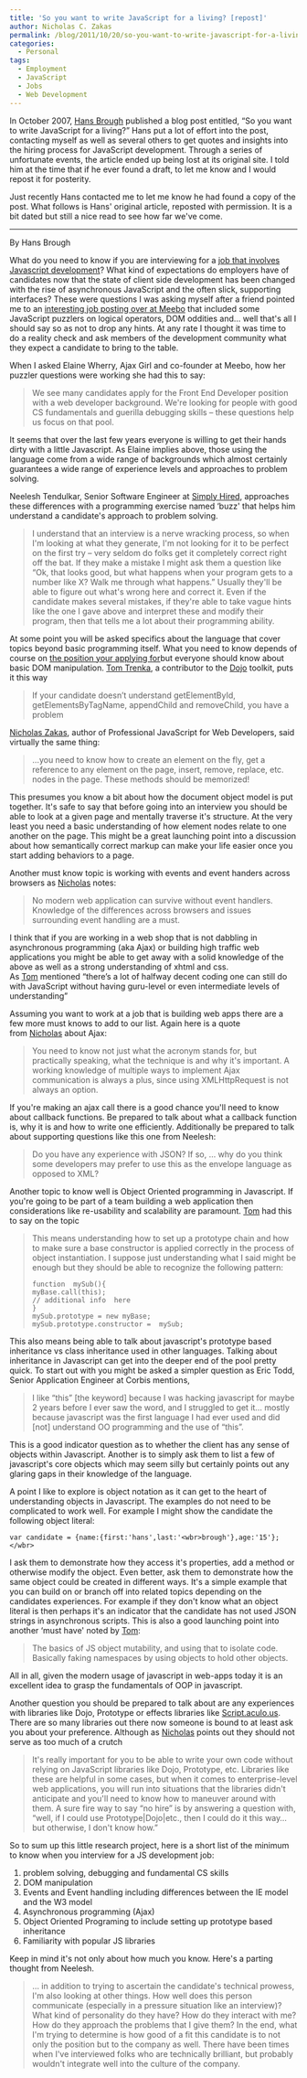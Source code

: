 ```yaml
---
title: 'So you want to write JavaScript for a living? [repost]'
author: Nicholas C. Zakas
permalink: /blog/2011/10/20/so-you-want-to-write-javascript-for-a-living-repost/
categories:
  - Personal
tags:
  - Employment
  - JavaScript
  - Jobs
  - Web Development
---
```

In October 2007, [Hans Brough][1] published a blog post entitled, &#8220;So you want to write JavaScript for a living?&#8221; Hans put a lot of effort into the post, contacting myself as well as several others to get quotes and insights into the hiring process for JavaScript development. Through a series of unfortunate events, the article ended up being lost at its original site. I told him at the time that if he ever found a draft, to let me know and I would repost it for posterity.

Just recently Hans contacted me to let me know he had found a copy of the post. What follows is Hans' original article, reposted with permission. It is a bit dated but still a nice read to see how far we've come.

* * *

By Hans Brough

What do you need to know if you are interviewing for a <a href="http://javascript.jobamatic.com/" target="_blank">job that involves Javascript development</a>? What kind of expectations do employers have of candidates now that the state of client side development has been changed with the rise of asynchronous JavaScript and the often slick, supporting interfaces? These were questions I was asking myself after a friend pointed me to an <a href="http://blog.meebo.com/jobs?o" target="_blank">interesting job posting over at Meebo</a> that included some JavaScript puzzlers on logical operators, DOM oddities and&#8230; well that's all I should say so as not to drop any hints. At any rate I thought it was time to do a reality check and ask members of the development community what they expect a candidate to bring to the table.

When I asked Elaine Wherry, Ajax Girl and co-founder at Meebo, how her puzzler questions were working she had this to say:

> We see many candidates apply for the Front End Developer position with a web developer background. We're looking for people with good CS fundamentals and guerilla debugging skills &#8211; these questions help us focus on that pool.

It seems that over the last few years everyone is willing to get their hands dirty with a little Javascript. As Elaine implies above, those using the language come from a wide range of backgrounds which almost certainly guarantees a wide range of experience levels and approaches to problem solving.

Neelesh Tendulkar, Senior Software Engineer at <a href="http://www.simplyhired.com/" target="_blank">Simply Hired</a>, approaches these differences with a programming exercise named &#8216;buzz' that helps him understand a candidate's approach to problem solving.

> I understand that an interview is a nerve wracking process, so when I'm looking at what they generate, I'm not looking for it to be perfect on the first try &#8211; very seldom do folks get it completely correct right off the bat. If they make a mistake I might ask them a question like &#8220;Ok, that looks good, but what happens when your program gets to a number like X? Walk me through what happens.&#8221; Usually they'll be able to figure out what's wrong here and correct it. Even if the candidate makes several mistakes, if they're able to take vague hints like the one I gave above and interpret these and modify their program, then that tells me a lot about their programming ability.

At some point you will be asked specifics about the language that cover topics beyond basic programming itself. What you need to know depends of course on <a href="http://javascript.jobamatic.com/" target="_blank">the position your applying for</a>but everyone should know about basic DOM manipulation. <a href="http://blog.dept-z.com/" target="_blank">Tom Trenka</a>, a contributor to the <a href="http://www.dojotoolkit.org/" target="_blank">Dojo</a> toolkit, puts it this way

> If your candidate doesn’t understand getElementById, getElementsByTagName, appendChild and removeChild, you have a problem

<a href="{{site.url}}/" target="_blank">Nicholas Zakas</a>, author of Professional JavaScript for Web Developers, said virtually the same thing:

> &#8230;you need to know how to create an element on the fly, get a reference to any element on the page, insert, remove, replace, etc. nodes in the page. These methods should be memorized!

This presumes you know a bit about how the document object model is put together. It's safe to say that before going into an interview you should be able to look at a given page and mentally traverse it's structure. At the very least you need a basic understanding of how element nodes relate to one another on the page. This might be a great launching point into a discussion about how semantically correct markup can make your life easier once you start adding behaviors to a page.

Another must know topic is working with events and event handers across browsers as <a href="{{site.url}}/" target="_blank">Nicholas</a> notes:

> No modern web application can survive without event handlers. Knowledge of the differences across browsers and issues surrounding event handling are a must.

I think that if you are working in a web shop that is not dabbling in asynchronous programming (aka Ajax) or building high traffic web applications you might be able to get away with a solid knowledge of the above as well as a strong understanding of xhtml and css. As <a href="http://blog.dept-z.com/" target="_blank">Tom</a> mentioned &#8220;there’s a lot of halfway decent coding one can still do with JavaScript without having guru-level or even intermediate levels of understanding&#8221;

Assuming you want to work at a job that is building web apps there are a few more must knows to add to our list. Again here is a quote from <a href="{{site.url}}/" target="_blank">Nicholas</a> about Ajax:

> You need to know not just what the acronym stands for, but practically speaking, what the technique is and why it's important. A working knowledge of multiple ways to implement Ajax communication is always a plus, since using XMLHttpRequest is not always an option.

If you're making an ajax call there is a good chance you'll need to know about callback functions. Be prepared to talk about what a callback function is, why it is and how to write one efficiently. Additionally be prepared to talk about supporting questions like this one from Neelesh:

> Do you have any experience with JSON? If so, &#8230; why do you think some developers may prefer to use this as the envelope language as opposed to XML?

Another topic to know well is Object Oriented programming in Javascript. If you're going to be part of a team building a web application then considerations like re-usability and scalability are paramount. <a href="http://blog.dept-z.com/" target="_blank">Tom</a> had this to say on the topic

> This means understanding how to set up a prototype chain and how to make sure a base constructor is applied correctly in the process of object instantiation. I suppose just understanding what I said might be enough but they should be able to recognize the following pattern:
> 
>     
>     function  mySub(){
>     myBase.call(this);
>     // additional info  here
>     }
>     mySub.prototype = new myBase;
>     mySub.prototype.constructor =  mySub;

This also means being able to talk about javascript's prototype based inheritance vs class inheritance used in other languages. Talking about inheritance in Javascript can get into the deeper end of the pool pretty quick. To start out with you might be asked a simpler question as Eric Todd, Senior Application Engineer at Corbis mentions,

> I like &#8220;this&#8221; [the keyword] because I was hacking javascript for maybe 2 years before I ever saw the word, and I struggled to get it&#8230; mostly because javascript was the first language I had ever used and did [not] understand OO programming and the use of &#8220;this&#8221;.

This is a good indicator question as to whether the client has any sense of objects within Javascript. Another is to simply ask them to list a few of javascript's core objects which may seem silly but certainly points out any glaring gaps in their knowledge of the language.

A point I like to explore is object notation as it can get to the heart of understanding objects in Javascript. The examples do not need to be complicated to work well. For example I might show the candidate the following object literal:

    var candidate = {name:{first:'hans',last:'<wbr>brough'},age:'15'};</wbr>

I ask them to demonstrate how they access it's properties, add a method or otherwise modify the object. Even better, ask them to demonstrate how the same object could be created in different ways. It's a simple example that you can build on or branch off into related topics depending on the candidates experiences. For example if they don't know what an object literal is then perhaps it's an indicator that the candidate has not used JSON strings in asynchronous scripts. This is also a good launching point into another &#8216;must have' noted by <a href="http://blog.dept-z.com/" target="_blank">Tom</a>:

> The basics of JS object mutability, and using that to isolate code. Basically faking namespaces by using objects to hold other objects.

All in all, given the modern usage of javascript in web-apps today it is an excellent idea to grasp the fundamentals of OOP in javascript.

Another question you should be prepared to talk about are any experiences with libraries like Dojo, Prototype or effects libraries like <a href="http://script.aculo.us/" target="_blank">Script.aculo.us</a>. There are so many libraries out there now someone is bound to at least ask you about your preference. Although as <a href="{{site.url}}/" target="_blank">Nicholas</a> points out they should not serve as too much of a crutch

> It's really important for you to be able to write your own code without relying on JavaScript libraries like Dojo, Prototype, etc. Libraries like these are helpful in some cases, but when it comes to enterprise-level web applications, you will run into situations that the libraries didn't anticipate and you'll need to know how to maneuver around with them. A sure fire way to say &#8220;no hire&#8221; is by answering a question with, &#8220;well, if I could use Prototype|Dojo|etc., then I could do it this way&#8230;but otherwise, I don't know how.&#8221;

So to sum up this little research project, here is a short list of the minimum to know when you interview for a JS development job:

  1. problem solving, debugging and fundamental CS skills
  2. DOM manipulation
  3. Events and Event handling including differences between the IE model and the W3 model
  4. Asynchronous programming (Ajax)
  5. Object Oriented Programing to include setting up prototype based inheritance
  6. Familiarity with popular JS libraries

Keep in mind it's not only about how much you know. Here's a parting thought from Neelesh.

> &#8230; in addition to trying to ascertain the candidate's technical prowess, I'm also looking at other things. How well does this person communicate (especially in a pressure situation like an interview)? What kind of personality do they have? How do they interact with me? How do they approach the problems that I give them? In the end, what I'm trying to determine is how good of a fit this candidate is to not only the position but to the company as well. There have been times when I've interviewed folks who are technically brilliant, but probably wouldn't integrate well into the culture of the company.

 [1]: http://twitter.com/letterati
